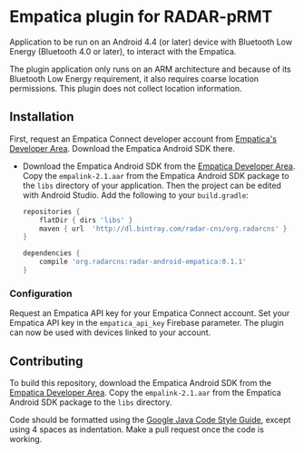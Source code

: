 # Empatica plugin for RADAR-pRMT

Application to be run on an Android 4.4 (or later) device with Bluetooth Low Energy (Bluetooth 4.0 or later), to interact with the Empatica.

The plugin application only runs on an ARM architecture and because of its Bluetooth Low Energy requirement, it also requires coarse location permissions. This plugin does not collect location information.

## Installation

First, request an Empatica Connect developer account from [Empatica's Developer Area][1]. Download the Empatica Android SDK there.

- Download the Empatica Android SDK from the [Empatica Developer Area][1]. Copy the `empalink-2.1.aar` from the Empatica Android SDK package to the `libs` directory of your application. Then the project can be edited with Android Studio. Add the following to your `build.gradle`:
        
     ```gradle
     repositories {
         flatDir { dirs 'libs' }
         maven { url  'http://dl.bintray.com/radar-cns/org.radarcns' }
     }
     
     dependencies {
         compile 'org.radarcns:radar-android-empatica:0.1.1'
     }
     ```
    


[1]: https://www.empatica.com/connect/developer.php

### Configuration

Request an Empatica API key for your Empatica Connect account. Set your Empatica API key in the `empatica_api_key` Firebase parameter. The plugin can now be used with devices linked to your account.

## Contributing

To build this repository, download the Empatica Android SDK from the [Empatica Developer Area][1]. Copy the `empalink-2.1.aar` from the Empatica Android SDK package to the `libs` directory.

Code should be formatted using the [Google Java Code Style Guide](https://google.github.io/styleguide/javaguide.html), except using 4 spaces as indentation. Make a pull request once the code is working.
